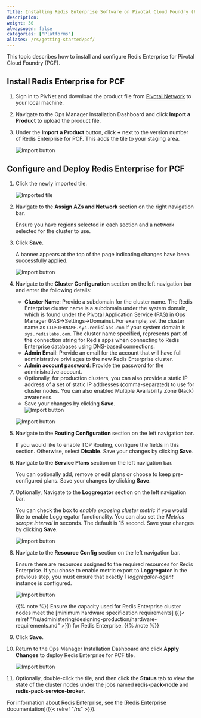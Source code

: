 ```yaml
---
Title: Installing Redis Enterprise Software on Pivotal Cloud Foundry (PCF)
description: 
weight: 30
alwaysopen: false
categories: ["Platforms"]
aliases: /rs/getting-started/pcf/
---
```

This topic describes how to install and configure Redis Enterprise for Pivotal Cloud Foundry (PCF).

## Install Redis Enterprise for PCF

1. Sign in to PivNet and download the product file from [Pivotal Network](https://network.pivotal.io/products/redis-enterprise-pack) to your local machine.

1. Navigate to the Ops Manager Installation Dashboard and click **Import a Product** to upload the product file.

1. Under the **Import a Product** button, click **+** next to the version number of Redis Enterprise for PCF. This adds the tile to your staging area.

    ![Import button](./images/platforms/pcf_add-to-dash_tile.png)

## Configure and Deploy Redis Enterprise for PCF

1. Click the newly imported tile.

    ![Imported tile](/images/platforms/pcf_pre-install_tile.png)

1. Navigate to the **Assign AZs and Network** section on the right navigation bar.

    Ensure you have regions selected in each section and a network selected for the cluster to use.

1. Click **Save**.

    A banner appears at the top of the page indicating changes have been successfully applied.

    ![Import button](./images/pcf_config-success_tile.png)

1. Navigate to the **Cluster Configuration** section on the left navigation bar and enter the following details:

   - **Cluster Name**: Provide a subdomain for the cluster name. The Redis Enterprise cluster name is a subdomain under the system domain,
    which is found under the Pivotal Application Service (PAS) in Ops Manager (PAS->Settings->Domains).
    For example, set the cluster name as `CLUSTERNAME.sys.redislabs.com` if your system domain is `sys.redislabs.com`.
    The cluster name specified, represents part of the connection string for Redis apps when connecting to Redis Enterprise databases using DNS-based connections.
   - **Admin Email**: Provide an email for the account that will have full administrative privileges to the new Redis Enterprise cluster.
   - **Admin account password**: Provide the password for the administrative account.
   - Optionally, for production clusters, you can also provide a static IP address of a set of static IP addresses (comma-separated) to use for cluster nodes. You can also enabled Multiple Availability Zone (Rack) awareness.
   - Save your changes by clicking **Save**.<br />![Import button](./images/pcf_rp_config_full_screen2.png)

    ![Import button](/images/platforms/pcf_rp_config_full_screen2.png)

1. Navigate to the **Routing Configuration** section on the left navigation bar.

    If you would like to enable TCP Routing, configure the fields in this section. Otherwise, select **Disable**.
    Save your changes by clicking **Save**.

1. Navigate to the **Service Plans** section on the left navigation bar.

    You can optionally add, remove or edit plans or choose to keep pre-configured plans.
    Save your changes by clicking **Save**.

1. Optionally, Navigate to the **Loggregator** section on the left navigation bar.

    You can check the box to *enable exposing cluster metric* if you would like to enable Loggregator functionality.
    You can also set the *Metrics scrape interval* in seconds.
    The default is 15 second.
    Save your changes by clicking **Save**.

    ![Import button](./images/pcf_rc_loggregator.png)

1. Navigate to the **Resource Config** section on the left navigation bar.

    Ensure there are resources assigned to the required resources for Redis Enterprise.
    If you chose to enable metric export to **Loggregator**  in the previous step, you must ensure that exactly 1 *loggregator-agent* instance is configured.

    ![Import button](./images/pcf_resource_config.png)

    {{% note %}}
Ensure the capacity used for Redis Enterprise cluster nodes meet the [minimum hardware specification requirements]
({{< relref "/rs/administering/designing-production/hardware-requirements.md" >}}) for Redis Enterprise.
    {{% /note %}}

1. Click **Save**.

1. Return to the Ops Manager Installation Dashboard and click **Apply Changes** to deploy Redis Enterprise for PCF tile.

    ![Import button](./images/post-install-dashboard.png)

1. Optionally, double-click the tile, and then click the **Status** tab to view the state of the cluster nodes under the jobs named **redis-pack-node** and **redis-pack-service-broker**.

For information about Redis Enterprise, see the [Redis Enterprise documentation]({{< relref "/rs" >}}).
